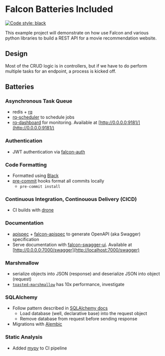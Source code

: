 # Falcon Batteries Included

[![Code style: black](https://img.shields.io/badge/code%20style-black-000000.svg)](https://github.com/ambv/black)

This example project will demonstrate on how use Falcon and various python libraries to build a REST API for a movie recommendation website.

## Design

Most of the CRUD logic is in controllers, but if we have to do perform multiple tasks for an endpoint, a process is kicked off.

## Batteries

### Asynchronous Task Queue

* redis + [rq](https://github.com/rq/rq)
* [rq-scheduler](https://github.com/rq/rq-scheduler) to schedule jobs
* [rq-dashboard](https://github.com/eoranged/rq-dashboard) for monitoring. Available at [http://0.0.0.0:9181/](http://0.0.0.0:9181/)

### Authentication

* JWT authentication via [falcon-auth](https://github.com/loanzen/falcon-auth)

### Code Formatting

* Formatted using [Black](https://github.com/ambv/black)
* [pre-commit](https://pre-commit.com/) hooks format all commits locally
  * `pre-commit install`

### Continuous Integration, Continouous Delivery (CICD)

* CI builds with [drone](https://drone.io/)

### Documentation

* [apispec](https://github.com/marshmallow-code/apispec) + [falcon-apispec](https://github.com/alysivji/falcon-apispec) to generate OpenAPI (aka Swagger) specification
* Serve documentation with [falcon-swagger-ui](https://github.com/rdidyk/falcon-swagger-ui). Available at [http://0.0.0.0:7000/swagger](http://localhost:7000/swagger)

### Marshmallow

* serialize objects into JSON (response) and deserialize JSON into object (request)
* [`toasted-marshmallow`](https://github.com/lyft/toasted-marshmallow) has 10x performance, investigate

### SQLAlchemy

* Follow pattern described in [SQLAlchemy docs](http://docs.sqlalchemy.org/en/latest/orm/session_basics.html#when-do-i-construct-a-session-when-do-i-commit-it-and-when-do-i-close-it)
  * Load database (well, declarative base) into the request object
  * Remove database from request before sending response
* Migrations with [Alembic](http://alembic.zzzcomputing.com/en/latest/)

### Static Analysis

* Added [mypy](https://mypy.readthedocs.io/en/latest/index.html) to CI pipeline
